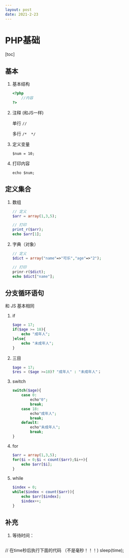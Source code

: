```yaml
---
layout: post
date: 2021-2-23
---
```


# PHP基础

[toc]

## 基本

1. 基本结构

   ```php
   <?php
       //内容
   ?> 
   ```

2. 注释  (和JS一样)

   单行 `//`

   多行 `/*  */`

3. 定义变量

   `$num = 10;`

4. 打印内容

   `echo $num;`

   

## 定义集合

1. 数组

   ```php
   // 定义
   $arr = array(1,3,5);
   
   // 打印
   print_r($arr); 
   echo $arr[1];
   ```

2. 字典（对象）

   ```php
   // 定义
   $dict = array("name"=>"可乐","age"=>"2");
   
   // 打印
   prinr-r($dict);
   echo $dict["name"];
   ```

   

## 分支循环语句

和 JS 基本相同

1. if 

   ```php
   $age = 17;
   if($age >= 18){
       echo "成年人";
   }else{
       echo "未成年人";
   }
   ```

2. 三目

   ```php
   $age = 17;
   $res = ($age >=18)? "成年人" : "未成年人"；
   ```

3. switch

   ```php
   switch($age){
       case 0:
           echo"0";
           break;
       case 18:
           echo"成年人";
           break;
       default:
           echo"未成年人";
           break;
   }
   ```

4. for

   ```php
   $arr = array(1,3,5);
   for($i = 0;$i < count($arr);Si++){
       echo $arr[$i];
   }
   ```

5. while

   ```php
   $index = 0;
   while($index < count($arr)){
       echo $arr[$index];
       $index++;
   }
   ```




## 补充

1. 等待时间：
   ```php
// 在time秒后执行下面的代码 （不是毫秒！！！)
sleep(time);
   ```

